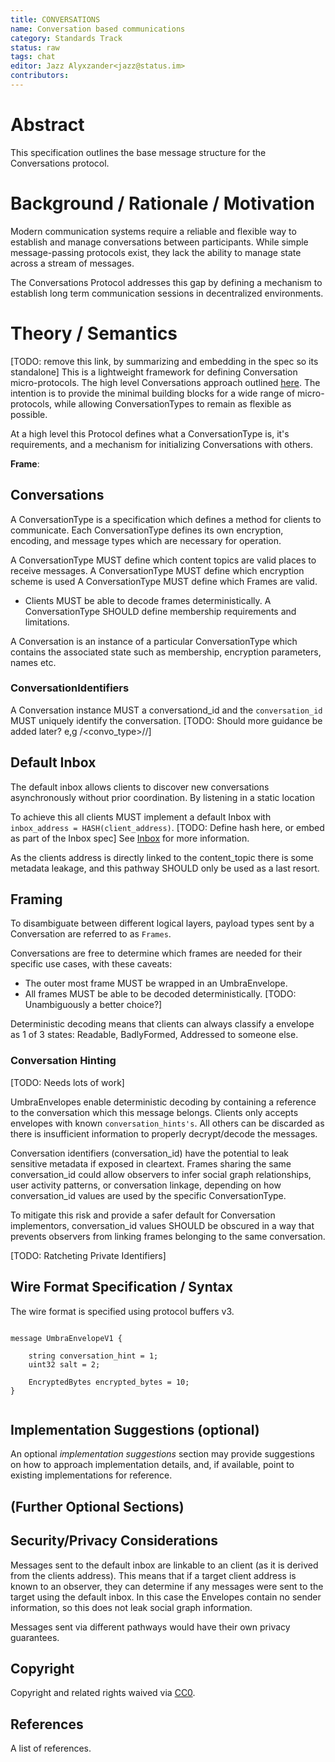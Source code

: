 ```yaml
---
title: CONVERSATIONS
name: Conversation based communications 
category: Standards Track
status: raw
tags: chat
editor: Jazz Alyxzander<jazz@status.im>
contributors:
---
```

# Abstract

This specification outlines the base message structure for the Conversations protocol. 

# Background / Rationale / Motivation

Modern communication systems require a reliable and flexible way to establish and manage conversations between participants. 
While simple message-passing protocols exist, they lack the ability to manage state across a stream of messages.

The Conversations Protocol addresses this gap by defining a mechanism to establish long term communication sessions in decentralized environments.


# Theory / Semantics

[TODO: remove this link, by summarizing and embedding in the spec so its standalone]
This is a lightweight framework for defining Conversation micro-protocols.
The high level Conversations approach outlined [here](https://forum.vac.dev/t/chatsdk-conversations/509). 
The intention is to provide the minimal building blocks for a wide range of micro-protocols, while allowing ConversationTypes to remain as flexible as possible. 

At a high level this Protocol defines what a ConversationType is, it's requirements, and a mechanism for initializing Conversations with others. 

**Frame**: 

## Conversations
A ConversationType is a specification which defines a method for clients to communicate.
Each ConversationType defines its own encryption, encoding, and message types which are necessary for operation.   

A ConversationType MUST define which content topics are valid places to receive messages.
A ConversationType MUST define which encryption scheme is used
A ConversationType MUST define which Frames are valid. 
- Clients MUST be able to decode frames deterministically. 
A ConversationType SHOULD define membership requirements and limitations.

A Conversation is an instance of a particular ConversationType which contains the associated state such as membership, encryption parameters, names etc.  

### ConversationIdentifiers

A Conversation instance MUST a conversationd_id and the `conversation_id` MUST uniquely identify the conversation.
[TODO: Should more guidance be added later? e,g /<convo_type>/<version>/<ident>]


## Default Inbox
The default inbox allows clients to discover new conversations asynchronously without prior coordination. By listening in a static location


To achieve this all clients MUST implement a default Inbox with `inbox_address = HASH(client_address)`. [TODO: Define hash here, or embed as part of the Inbox spec]
See [Inbox](./inbox.md) for more information.


As the clients address is directly linked to the content_topic there is some metadata leakage, and this pathway SHOULD only be used as a last resort.    

## Framing
To disambiguate between different logical layers, payload types sent by a Conversation are referred to as `Frames`.

Conversations are free to determine which frames are needed for their specific use cases, with these caveats:
- The outer most frame MUST be wrapped in an UmbraEnvelope.
- All frames MUST be able to be decoded deterministically. [TODO: Unambiguously a better choice?]

Deterministic decoding means that clients can always classify a envelope as 1 of 3 states: Readable, BadlyFormed, Addressed to someone else.
 

### Conversation Hinting
[TODO: Needs lots of work]

UmbraEnvelopes enable deterministic decoding by containing a reference to the conversation which this message belongs. Clients only accepts envelopes with known `conversation_hints's`. All others can be discarded as there is insufficient information to properly decrypt/decode the messages.
 

Conversation identifiers (conversation_id) have the potential to leak sensitive metadata if exposed in cleartext. Frames sharing the same conversation_id could allow observers to infer social graph relationships, user activity patterns, or conversation linkage, depending on how conversation_id values are used by the specific ConversationType.

To mitigate this risk and provide a safer default for Conversation implementors, conversation_id values SHOULD be obscured in a way that prevents observers from linking frames belonging to the same conversation.

[TODO: Ratcheting Private Identifiers]



## Wire Format Specification / Syntax

The wire format is specified using protocol buffers v3.

```mermaid

message UmbraEnvelopeV1 {
    
    string conversation_hint = 1;
    uint32 salt = 2;           
    
    EncryptedBytes encrypted_bytes = 10;
}


```

## Implementation Suggestions (optional)
An optional *implementation suggestions* section may provide suggestions on how to approach implementation details, and, 
if available, point to existing implementations for reference.


## (Further Optional Sections)


## Security/Privacy Considerations

Messages sent to the default inbox are linkable to an client (as it is derived from the clients address). This means that if a target client address is known to an observer, they can determine if any messages were sent to the target using the default inbox.  In this case the Envelopes contain no sender information, so this does not leak social graph information.

Messages sent via different pathways would have their own privacy guarantees.


## Copyright

Copyright and related rights waived via [CC0](https://creativecommons.org/publicdomain/zero/1.0/).

## References

A list of references.
